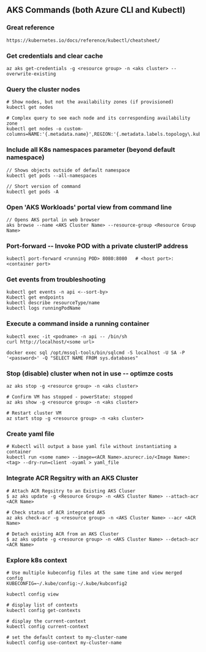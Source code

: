 ## AKS Commands (both Azure CLI and Kubectl)

### Great reference
```
https://kubernetes.io/docs/reference/kubectl/cheatsheet/
```

### Get credentials and clear cache
```
az aks get-credentials -g <resource group> -n <aks cluster> --overwrite-existing
```
### Query the cluster nodes
```
# Show nodes, but not the availability zones (if provisioned)
kubectl get nodes

# Complex query to see each node and its corresponding availability zone
kubectl get nodes -o custom-columns=NAME:'{.metadata.name}',REGION:'{.metadata.labels.topology\.kubernetes\.io/region}',ZONE:'{metadata.labels.topology\.kubernetes\.io/zone}'
```

### Include all K8s namespaces parameter (beyond default namespace)
```
// Shows objects outside of default namespace
kubectl get pods --all-namespaces 

// Short version of command
kubectl get pods -A
```

### Open 'AKS Workloads' portal view from command line
```
// Opens AKS portal in web browser
aks browse --name <AKS Cluster Name> --resource-group <Resource Group Name>
```

### Port-forward -- Invoke POD with a private clusterIP address
```
kubectl port-forward <running POD> 8080:8080   # <host port>:<container port>
```

### Get events from troubleshooting
```
kubectl get events -n api <--sort-by>
Kubectl get endpoints
kubectl describe resourceType/name 
kubectl logs runningPodName
```

### Execute a command inside a running container
```
kubectl exec -it <podname> -n api -- /bin/sh
curl http://localhost/<some url>

docker exec sql /opt/mssql-tools/bin/sqlcmd -S localhost -U SA -P '<password>' -Q "SELECT NAME FROM sys.databases"
```

### Stop (disable) cluster when not in use -- optimze costs
```
az aks stop -g <resource group> -n <aks cluster>

# Confirm VM has stopped - powerState: stopped 
az aks show -g <resource group> -n <aks cluster>

# Restart cluster VM
az start stop -g <resource group> -n <aks cluster>
```

### Create yaml file
```
# Kubectl will output a base yaml file without instantiating a container
kubectl run <some name> --image=<ACR Name>.azurecr.io/<Image Name>:<tag> --dry-run=client -oyaml > yaml_file
```

### Integrate ACR Regsitry with an AKS Cluster
```
# Attach ACR Regsitry to an Existing AKS Cluser
$ az aks update -g <Resource Group> -n <AKS Cluster Name> --attach-acr <ACR Name>

# Check status of ACR integrated AKS 
az aks check-acr -g <resource group> -n <AKS Cluster Name> --acr <ACR Name>

# Detach existing ACR from an AKS Cluster
$ az aks update -g <resource group> -n <AKS Cluster Name> --detach-acr <ACR Name>
```


### Explore k8s context
```
# Use multiple kubeconfig files at the same time and view merged config
KUBECONFIG=~/.kube/config:~/.kube/kubconfig2

kubectl config view

# display list of contexts
kubectl config get-contexts                          

# display the current-context
kubectl config current-context                       

# set the default context to my-cluster-name
kubectl config use-context my-cluster-name           
```
